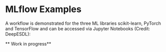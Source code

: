 # MLflow Examples


A workflow is demonstrated for the three ML libraries scikit-learn, PyTorch and TensorFlow and can be accessed via Jupyter
Notebooks (Credit: DeepESDL):

** Work in progress**
<!--
1. [Example Notebook *scikit-learn*](https://github.com/deepesdl/ML-Toolkits/blob/master/Examples/use_case_lst_at_scikit-learn_mlflow.ipynb)
2. [Example Notebook *PyTorch*](https://github.com/deepesdl/ML-Toolkits/blob/master/Examples/use_case_lst_at_pytorch_mlflow.ipynb)
3. [Example Notebook *TensorFlow*](https://github.com/deepesdl/ML-Toolkits/blob/master/Examples/use_case_lst_at_tensorflow_tensorboard.ipynb)
4. [Example Notebook *Transfer Learning with PyTorch*](https://github.com/deepesdl/ML-Toolkits/blob/master/Examples/transfer_learning.ipynb)
-->

